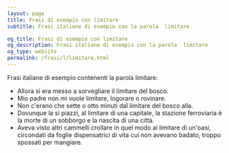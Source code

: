 ```yaml
---
layout: page
title: Frasi di esempio con limitare 
subtitle: Frasi italiane di esempio con la parola  limitare

og_title: Frasi di esempio con limitare 
og_description: Frasi italiane di esempio con la parola  limitare
og_type: website
permalink: /frasi/l/limitare.html
---
```


Frasi italiane di esempio contenenti la parola limitare:


- Allora si era messo a sorvegliare il limitare del bosco.
- Mio padre non mi vuole limitare, logorare o rovinare.
- Non c'erano che sette o otto minuti dal limitare del bosco alla.
- Dovunque la si piazzi, al limitare di una capitale, la stazione ferroviaria è la morte di un sobborgo e la nascita di una città.
- Aveva visto altri cammelli crollare in quel modo al limitare di un'oasi, circondati da foglie dispensatrici di vita cui non avevano badato, troppo spossati per mangiare.
